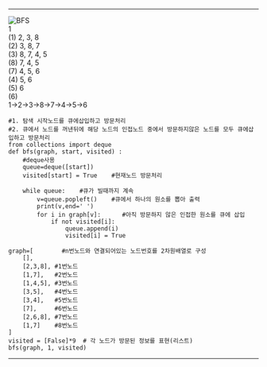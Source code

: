 ***
![BFS](https://user-images.githubusercontent.com/69194442/126621871-c70e9d17-4760-4e43-93ba-15a29ca2ffe1.PNG)  
1  
(1) 2, 3, 8  
(2) 3, 8, 7  
(3) 8, 7, 4, 5  
(8) 7, 4, 5  
(7) 4, 5, 6  
(4) 5, 6  
(5) 6  
(6)  
1->2->3->8->7->4->5->6

```
#1. 탐색 시작노드를 큐에삽입하고 방문처리
#2. 큐에서 노드를 꺼낸뒤에 해당 노드의 인접노드 중에서 방문하지않은 노드를 모두 큐에삽입하고 방문처리
from collections import deque
def bfs(graph, start, visited) :
    #deque사용
    queue=deque([start])
    visited[start] = True    #현재노드 방문처리

    while queue:    #큐가 빌때까지 계속
        v=queue.popleft()    #큐에서 하나의 원소를 뽑아 출력
        print(v,end=' ')
        for i in graph[v]:      #아직 방문하지 않은 인접한 원소를 큐에 삽입
            if not visited[i]:
                queue.append(i)
                visited[i] = True

graph=[        #n번노드와 연결되어있는 노드번호를 2차원배열로 구성
    [],
    [2,3,8], #1번노드
    [1,7],   #2번노드
    [1,4,5], #3번노드
    [3,5],   #4번노드
    [3,4],   #5번노드
    [7],     #6번노드
    [2,6,8], #7번노드
    [1,7]    #8번노드
]
visited = [False]*9  # 각 노드가 방문된 정보를 표현(리스트)
bfs(graph, 1, visited)
```

***

